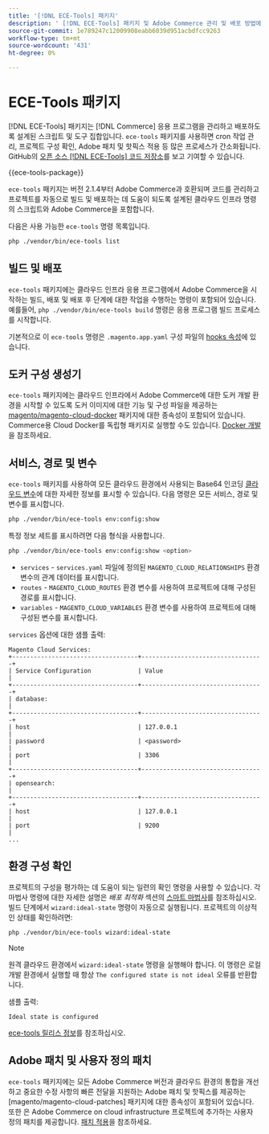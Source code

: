 ```yaml
---
title: '[!DNL ECE-Tools] 패키지'
description: ' [!DNL ECE-Tools] 패키지 및 Adobe Commerce 관리 및 배포 방법에 대해 알아봅니다.'
source-git-commit: 1e789247c12009908eabb6039d951acbdfcc9263
workflow-type: tm+mt
source-wordcount: '431'
ht-degree: 0%

---
```


# ECE-Tools 패키지

[!DNL ECE-Tools] 패키지는 [!DNL Commerce] 응용 프로그램을 관리하고 배포하도록 설계된 스크립트 및 도구 집합입니다. `ece-tools` 패키지를 사용하면 cron 작업 관리, 프로젝트 구성 확인, Adobe 패치 및 핫픽스 적용 등 많은 프로세스가 간소화됩니다. GitHub의 [오픈 소스 [!DNL ECE-Tools] 코드 저장소][ece-repo]를 보고 기여할 수 있습니다.

{{ece-tools-package}}

`ece-tools` 패키지는 버전 2.1.4부터 Adobe Commerce과 호환되며 코드를 관리하고 프로젝트를 자동으로 빌드 및 배포하는 데 도움이 되도록 설계된 클라우드 인프라 명령의 스크립트와 Adobe Commerce을 포함합니다.

다음은 사용 가능한 `ece-tools` 명령 목록입니다.

```bash
php ./vendor/bin/ece-tools list
```

## 빌드 및 배포

`ece-tools` 패키지에는 클라우드 인프라 응용 프로그램에서 Adobe Commerce을 시작하는 빌드, 배포 및 배포 후 단계에 대한 작업을 수행하는 명령이 포함되어 있습니다. 예를들어, `php ./vendor/bin/ece-tools build` 명령은 응용 프로그램 빌드 프로세스를 시작합니다.

기본적으로 이 `ece-tools` 명령은 `.magento.app.yaml` 구성 파일의 [hooks 속성](../application/hooks-property.md)에 있습니다.

## 도커 구성 생성기

`ece-tools` 패키지에는 클라우드 인프라에서 Adobe Commerce에 대한 도커 개발 환경을 시작할 수 있도록 도커 이미지에 대한 기능 및 구성 파일을 제공하는 [magento/magento-cloud-docker] 패키지에 대한 종속성이 포함되어 있습니다. Commerce용 Cloud Docker를 독립형 패키지로 실행할 수도 있습니다. [Docker 개발](../dev-tools/cloud-docker.md)을 참조하세요.

## 서비스, 경로 및 변수

`ece-tools` 패키지를 사용하여 모든 클라우드 환경에서 사용되는 Base64 인코딩 [클라우드 변수](../environment/variables-cloud.md)에 대한 자세한 정보를 표시할 수 있습니다. 다음 명령은 모든 서비스, 경로 및 변수를 표시합니다.

```bash
php ./vendor/bin/ece-tools env:config:show
```

특정 정보 세트를 표시하려면 다음 형식을 사용합니다.

```bash
php ./vendor/bin/ece-tools env:config:show <option>
```

- `services` - `services.yaml` 파일에 정의된 `MAGENTO_CLOUD_RELATIONSHIPS` 환경 변수의 관계 데이터를 표시합니다.
- `routes` - `MAGENTO_CLOUD_ROUTES` 환경 변수를 사용하여 프로젝트에 대해 구성된 경로를 표시합니다.
- `variables` - `MAGENTO_CLOUD_VARIABLES` 환경 변수를 사용하여 프로젝트에 대해 구성된 변수를 표시합니다.

`services` 옵션에 대한 샘플 출력:

```
Magento Cloud Services:
+-----------------------------------+----------------------------------+
| Service Configuration             | Value                            |
+-----------------------------------+----------------------------------+
| database:                                                            |
+-----------------------------------+----------------------------------+
| host                              | 127.0.0.1                        |
| password                          | <password>                       |
| port                              | 3306                             |
+-----------------------------------+----------------------------------+
| opensearch:                                                          |
+-----------------------------------+----------------------------------+
| host                              | 127.0.0.1                        |
| port                              | 9200                             |
...
```

## 환경 구성 확인

프로젝트의 구성을 평가하는 데 도움이 되는 일련의 확인 명령을 사용할 수 있습니다. 각 마법사 명령에 대한 자세한 설명은 _배포 최적화_ 섹션의 [스마트 마법사](../deploy/smart-wizards.md)를 참조하십시오. 빌드 단계에서 `wizard:ideal-state` 명령이 자동으로 실행됩니다. 프로젝트의 이상적인 상태를 확인하려면:

```bash
php ./vendor/bin/ece-tools wizard:ideal-state
```

>[!NOTE]
>
>원격 클라우드 환경에서 `wizard:ideal-state` 명령을 실행해야 합니다. 이 명령은 로컬 개발 환경에서 실행할 때 항상 `The configured state is not ideal` 오류를 반환합니다.

샘플 출력:

```
Ideal state is configured
```

[ece-tools 릴리스 정보](../release-notes/cloud-tools-suite.md)를 참조하십시오.

## Adobe 패치 및 사용자 정의 패치

`ece-tools` 패키지에는 모든 Adobe Commerce 버전과 클라우드 환경의 통합을 개선하고 중요한 수정 사항의 빠른 전달을 지원하는 Adobe 패치 및 핫픽스를 제공하는 [magento/magento-cloud-patches] 패키지에 대한 종속성이 포함되어 있습니다. 또한 은 Adobe Commerce on cloud infrastructure 프로젝트에 추가하는 사용자 정의 패치를 제공합니다. [패치 적용](../development/apply-patches.md)을 참조하세요.

<!-- link definitions -->

[ece-repo]: https://github.com/magento/ece-tools
[magento/magento-cloud-docker]: https://github.com/magento/magento-cloud-docker
[magento/magento-cloud 패치]: https://github.com/magento/magento-cloud-patches
